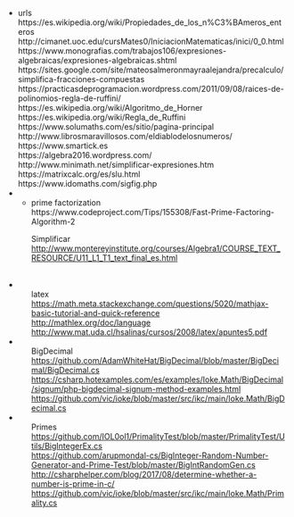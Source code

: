 <ul><li>urls<br>
        https://es.wikipedia.org/wiki/Propiedades_de_los_n%C3%BAmeros_enteros<br>
        http://cimanet.uoc.edu/cursMates0/IniciacionMatematicas/inici/0_0.html<br>
        https://www.monografias.com/trabajos106/expresiones-algebraicas/expresiones-algebraicas.shtml<br>
        https://sites.google.com/site/mateosalmeronmayraalejandra/precalculo/simplifica-fracciones-compuestas<br>
        https://practicasdeprogramacion.wordpress.com/2011/09/08/raices-de-polinomios-regla-de-ruffini/<br>
        https://es.wikipedia.org/wiki/Algoritmo_de_Horner<br>
        https://es.wikipedia.org/wiki/Regla_de_Ruffini<br>
        https://www.solumaths.com/es/sitio/pagina-principal<br>
        http://www.librosmaravillosos.com/eldiablodelosnumeros/<br>
        https://www.smartick.es<br>
        https://algebra2016.wordpress.com/<br>
        http://www.minimath.net/simplificar-expresiones.htm<br>
        https://matrixcalc.org/es/slu.html<br>
        https://www.idomaths.com/sigfig.php<br>
    </li>
    <li><ul>
        <li>prime factorization<br>
        https://www.codeproject.com/Tips/155308/Fast-Prime-Factoring-Algorithm-2

Simplificar<br>
http://www.montereyinstitute.org/courses/Algebra1/COURSE_TEXT_RESOURCE/U11_L1_T1_text_final_es.html<br>            
        </li>
    </ul></li>
    <li><ul>latex<br>
    https://math.meta.stackexchange.com/questions/5020/mathjax-basic-tutorial-and-quick-reference<br>
    http://mathlex.org/doc/language<br>
    http://www.mat.uda.cl/hsalinas/cursos/2008/latex/apuntes5.pdf<br>
        </li>
    </ul></li>
    <li><ul>BigDecimal<br>
    https://github.com/AdamWhiteHat/BigDecimal/blob/master/BigDecimal/BigDecimal.cs<br>
    https://csharp.hotexamples.com/es/examples/Ioke.Math/BigDecimal/signum/php-bigdecimal-signum-method-examples.html<br>
    https://github.com/vic/ioke/blob/master/src/ikc/main/Ioke.Math/BigDecimal.cs
        </li>
    </ul></li>
    <li><ul>Primes<br>
    https://github.com/IOL0ol1/PrimalityTest/blob/master/PrimalityTest/Utils/BigIntegerEx.cs<br>
    https://github.com/arupmondal-cs/BigInteger-Random-Number-Generator-and-Prime-Test/blob/master/BigIntRandomGen.cs<br>
    http://csharphelper.com/blog/2017/08/determine-whether-a-number-is-prime-in-c/<br>
    https://github.com/vic/ioke/blob/master/src/ikc/main/Ioke.Math/Primality.cs
        </li>
    </ul></li>
</li></ul>        
